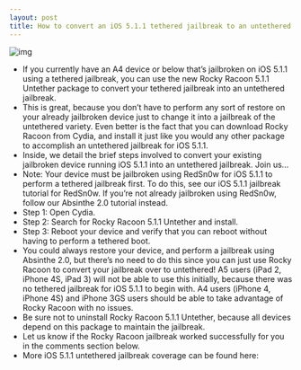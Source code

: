 ```yaml
---
layout: post
title: How to convert an iOS 5.1.1 tethered jailbreak to an untethered jailbreak using Rocky Racoon 5.1.1 Untether
---
```

![img](http://media.idownloadblog.com/wp-content/uploads/2012/05/RockyRacoon.jpg)
* If you currently have an A4 device or below that’s jailbroken on iOS 5.1.1 using a tethered jailbreak, you can use the new Rocky Racoon 5.1.1 Untether package to convert your tethered jailbreak into an untethered jailbreak.
* This is great, because you don’t have to perform any sort of restore on your already jailbroken device just to change it into a jailbreak of the untethered variety. Even better is the fact that you can download Rocky Racoon from Cydia, and install it just like you would any other package to accomplish an untethered jailbreak for iOS 5.1.1.
* Inside, we detail the brief steps involved to convert your existing jailbroken device running iOS 5.1.1 into an untethered jailbreak. Join us…
* Note: Your device must be jailbroken using RedSn0w for iOS 5.1.1 to perform a tethered jailbreak first. To do this, see our iOS 5.1.1 jailbreak tutorial for RedSn0w. If you’re not already jailbroken using RedSn0w, follow our Absinthe 2.0 tutorial instead.
* Step 1: Open Cydia.
* Step 2: Search for Rocky Racoon 5.1.1 Untether and install.
* Step 3: Reboot your device and verify that you can reboot without having to perform a tethered boot.
* You could always restore your device, and perform a jailbreak using Absinthe 2.0, but there’s no need to do this since you can just use Rocky Racoon to convert your jailbreak over to untethered! A5 users (iPad 2, iPhone 4S, iPad 3) will not be able to use this initially, because there was no tethered jailbreak for iOS 5.1.1 to begin with. A4 users (iPhone 4, iPhone 4S) and iPhone 3GS users should be able to take advantage of Rocky Racoon with no issues.
* Be sure not to uninstall Rocky Racoon 5.1.1 Untether, because all devices depend on this package to maintain the jailbreak.
* Let us know if the Rocky Racoon jailbreak worked successfully for you in the comments section below.
* More iOS 5.1.1 untethered jailbreak coverage can be found here:

